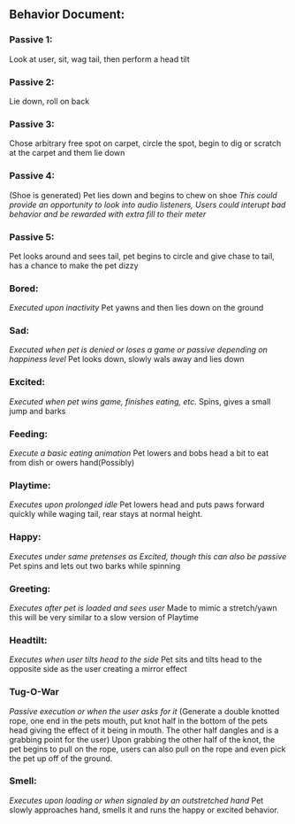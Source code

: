 ## Behavior Document:
### Passive 1:
Look at user, sit, wag tail, then perform a head tilt
### Passive 2:
Lie down, roll on back
### Passive 3:
Chose arbitrary free spot on carpet, circle the spot, begin to dig or scratch at the carpet and them lie down
### Passive 4:
(Shoe is generated) Pet lies down and begins to chew on shoe
_This could provide an opportunity to look into audio listeners, Users could interupt bad behavior and be rewarded with extra fill to their meter_
### Passive 5:
Pet looks around and sees tail, pet begins to circle and give chase to tail, has a chance to make the pet dizzy
### Bored:
*Executed upon inactivity*
Pet yawns and then lies down on the ground
### Sad:
*Executed when pet is denied or loses a game or passive depending on happiness level*
Pet looks down, slowly wals away and lies down
### Excited:
*Executed when pet wins game, finishes eating, etc.*
Spins, gives a small jump and barks
### Feeding:
*Execute a basic eating animation*
Pet lowers and bobs head a bit to eat from dish or owers hand(Possibly)
### Playtime:
*Executes upon prolonged idle*
Pet lowers head and puts paws forward quickly while waging tail, rear stays at normal height.
### Happy:
*Executes under same pretenses as Excited, though this can also be passive*
Pet spins and lets out two barks while spinning
### Greeting:
*Executes after pet is loaded and sees user*
Made to mimic a stretch/yawn this will be very similar to a slow version of Playtime
### Headtilt:
*Executes when user tilts head to the side*
Pet sits and tilts head to the opposite side as the user creating a mirror effect
### Tug-O-War
*Passive execution or when the user asks for it*
(Generate a double knotted rope, one end in the pets mouth, put knot half in the bottom of the pets head giving the effect of it being in mouth. The other half dangles and is a grabbing point for the user)
Upon grabbing the other half of the knot, the pet begins to pull on the rope, users can also pull on the rope and even pick the pet up off of the ground.
### Smell:
*Executes upon loading or when signaled by an outstretched hand*
Pet slowly approaches hand, smells it and runs the happy or excited behavior.